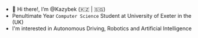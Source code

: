 - 👋 Hi there!, I’m @Kazybek (🇰🇿 | 🇸🇬)
- Penultimate Year `Computer Science` Student at University of Exeter in the (UK)
- I'm interested in Autonomous Driving, Robotics and Artificial Intelligence

<!---
Kazybekkh/Kazybekkh is a ✨ special ✨ repository because its `README.md` (this file) appears on your GitHub profile.
You can click the Preview link to take a look at your changes.
--->
